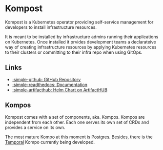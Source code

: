 # Kompost

Kompost is a Kubernetes operator providing self-service management for
developers to install infrastructure resources.

It is meant to be installed by infrastructure admins running their applications
on Kubernetes. Once installed it prvides development teams a declarateive way of
creating infrastructure resources by applying Kubernetes resources to their
clusters or committing to their infra repo when using GitOps.

## Links

- [:simple-github: GitHub Repository](https://github.com/mruoss/kompost)
- [:simple-readthedocs: Documentation](https://kompost.chuge.li)
- [:simple-artifacthub: Helm Chart on ArtifactHUB](https://artifacthub.io/packages/helm/kompost/kompost)

## Kompos

Kompost comes with a set of components, aka. Kompos. Kompos are independent
from each other. Each one serves its own set of CRDs and provides a service
on its own.

The most mature Kompo at this moment is [Postgres](postgres). Besides, there
is the [Temporal](temporal) Kompo currently being developed.
